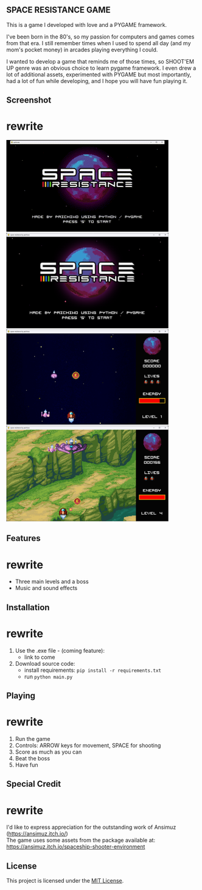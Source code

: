 ## SPACE RESISTANCE GAME

This is a game I developed with love and a PYGAME framework.

I've been born in the 80's, so my passion for computers and games comes from that era.
I still remember times when I used to spend all day (and my mom's pocket money)
in arcades playing everything I could. 

I wanted to develop a game that reminds me of those times, so SHOOT'EM UP genre was 
an obvious choice to learn pygame framework.  I even drew a lot of additional 
assets, experimented with PYGAME but most importantly, had a lot of fun while developing, 
and I hope you will have fun playing it.

## Screenshot
# rewrite
![](assets/screenshot/game_demo.gif)
<img src="assets/screenshot/1.png" width="426">
<img src="assets/screenshot/2.png" width="426">
<img src="assets/screenshot/3.png" width="426">

## Features
# rewrite

- Three main levels and a boss
- Music and sound effects

## Installation 
# rewrite

1. Use the .exe file - (coming feature):   
    - link to come
2. Download source code:
    - install requirements: `pip install -r requirements.txt`
    - run `python main.py`

    
## Playing 
# rewrite

1.  Run the game
2.  Controls: ARROW keys for movement, SPACE for shooting
3.  Score as much as you can
4.  Beat the boss
5.  Have fun

## Special Credit
# rewrite

I'd like to express appreciation for the outstanding work of Ansimuz (https://ansimuz.itch.io/)  
The game uses some assets from the package available at: https://ansimuz.itch.io/spaceship-shooter-environment

## License

This project is licensed under the [MIT License](./LICENSE).